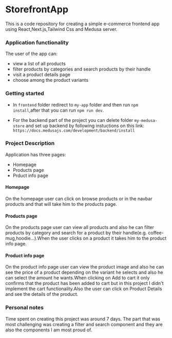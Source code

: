 # StorefrontApp

This is a code repository for creating a simple e-commerce frontend app using React,Next.js,Tailwind Css and Medusa server.

### Application functionality

The user of the app can:
- view a list of all products
- filter products by categories and search products by their handle
- visit a product details page
- choose among the product variants

### Getting started

- In `frontend` folder redirect to `my-app` folder and then run `npm install`,after that you can run `npm run dev`.

- For the backend part of the project you can delete folder `my-medusa-store` and set up backend by following instuctions on this link: `https://docs.medusajs.com/development/backend/install`

### Project Description

Application has three pages:

- Homepage
- Products page
- Prduct info page

#### Homepage

On the homepage user can click on browse products or in the navbar products and that will take him to the products page.

#### Products page

On the products page user can view all products and also he can filter products by category and search for a product by their handle(e.g. coffee-mug,hoodie...).When the user clicks on a product it takes him to the product info page. 


#### Product info page

On the product info page user can view the product image and also he can see the price of a product depending on the variant he selects and also he can select the amount he wants.When clicking on Add to cart it only confirms that the product has been added to cart but in this project I didn't implement the cart functionality.Also the user can click on Product Details and see the details of the product.


### Personal notes

Time spent on creating this project was around 7 days. The part that was most challenging was creating a filter and search component and they are also the components I am most proud of.